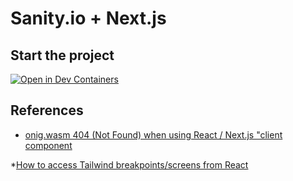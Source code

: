 # Sanity.io + Next.js

## Start the project
[![Open in Dev Containers](https://img.shields.io/static/v1?label=Dev%20Containers&message=Open&color=blue&logo=visualstudiocode)](https://vscode.dev/redirect?url=vscode://ms-vscode-remote.remote-containers/cloneInVolume?url=https://github.com/inovue/sanity-stack)



## References

* [onig.wasm 404 (Not Found) when using React / Next.js "client component](https://github.com/atomiks/rehype-pretty-code/issues/95#issuecomment-1664463512)

*[How to access Tailwind breakpoints/screens from React](https://github.com/tailwindlabs/tailwindcss/discussions/3822?sort=top)